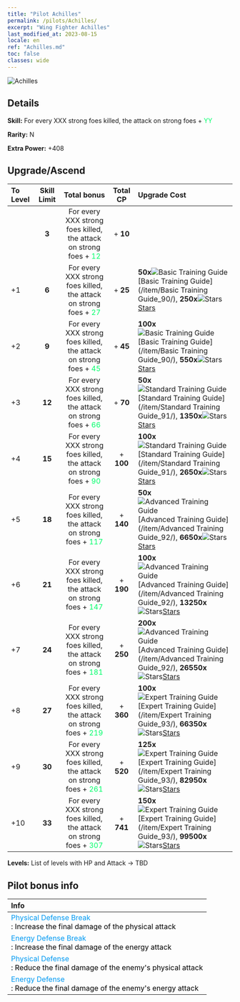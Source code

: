 ```yaml
---
title: "Pilot Achilles"
permalink: /pilots/Achilles/
excerpt: "Wing Fighter Achilles"
last_modified_at: 2023-08-15
locale: en
ref: "Achilles.md"
toc: false
classes: wide
---
```



 ![Achilles](/images/pilots/aviator_piece_3003.png)

## Details

 **Skill:** For every XXX strong foes killed, the attack on strong foes + <span style="color: #03ff6b">YY</span><br/><span style="color: #000000;"></span> 

 **Rarity:** N 

 **Extra Power:** +408 



## Upgrade/Ascend

  |  To Level | Skill Limit |     Total bonus    | Total CP |   Upgrade Cost     |
  |:----|:-----:|:-------------------:|:-------:|:-----------------|
  |   | **3**  | For every XXX strong foes killed, the attack on strong foes + <span style="color: #03ff6b">12</span><br/><span style="color: #000000;"></span>  | + **10**  |  |
  | +1  | **6**  | For every XXX strong foes killed, the attack on strong foes + <span style="color: #03ff6b">27</span><br/><span style="color: #000000;"></span>  | + **25**  | **50x**![Basic Training Guide](/images/item/Basic_Training_Guide_p.png)[Basic Training Guide](/item/Basic Training Guide_90/), **250x**![Stars](/images/item/Stars_p.png)[Stars](/item/Stars_2/) |
  | +2  | **9**  | For every XXX strong foes killed, the attack on strong foes + <span style="color: #03ff6b">45</span><br/><span style="color: #000000;"></span>  | + **45**  | **100x**![Basic Training Guide](/images/item/Basic_Training_Guide_p.png)[Basic Training Guide](/item/Basic Training Guide_90/), **550x**![Stars](/images/item/Stars_p.png)[Stars](/item/Stars_2/) |
  | +3  | **12**  | For every XXX strong foes killed, the attack on strong foes + <span style="color: #03ff6b">66</span><br/><span style="color: #000000;"></span>  | + **70**  | **50x**![Standard Training Guide](/images/item/Standard_Training_Guide_p.png)[Standard Training Guide](/item/Standard Training Guide_91/), **1350x**![Stars](/images/item/Stars_p.png)[Stars](/item/Stars_2/) |
  | +4  | **15**  | For every XXX strong foes killed, the attack on strong foes + <span style="color: #03ff6b">90</span><br/><span style="color: #000000;"></span>  | + **100**  | **100x**![Standard Training Guide](/images/item/Standard_Training_Guide_p.png)[Standard Training Guide](/item/Standard Training Guide_91/), **2650x**![Stars](/images/item/Stars_p.png)[Stars](/item/Stars_2/) |
  | +5  | **18**  | For every XXX strong foes killed, the attack on strong foes + <span style="color: #03ff6b">117</span><br/><span style="color: #000000;"></span>  | + **140**  | **50x**![Advanced Training Guide](/images/item/Advanced_Training_Guide_p.png)[Advanced Training Guide](/item/Advanced Training Guide_92/), **6650x**![Stars](/images/item/Stars_p.png)[Stars](/item/Stars_2/) |
  | +6  | **21**  | For every XXX strong foes killed, the attack on strong foes + <span style="color: #03ff6b">147</span><br/><span style="color: #000000;"></span>  | + **190**  | **100x**![Advanced Training Guide](/images/item/Advanced_Training_Guide_p.png)[Advanced Training Guide](/item/Advanced Training Guide_92/), **13250x**![Stars](/images/item/Stars_p.png)[Stars](/item/Stars_2/) |
  | +7  | **24**  | For every XXX strong foes killed, the attack on strong foes + <span style="color: #03ff6b">181</span><br/><span style="color: #000000;"></span>  | + **250**  | **200x**![Advanced Training Guide](/images/item/Advanced_Training_Guide_p.png)[Advanced Training Guide](/item/Advanced Training Guide_92/), **26550x**![Stars](/images/item/Stars_p.png)[Stars](/item/Stars_2/) |
  | +8  | **27**  | For every XXX strong foes killed, the attack on strong foes + <span style="color: #03ff6b">219</span><br/><span style="color: #000000;"></span>  | + **360**  | **100x**![Expert Training Guide](/images/item/Expert_Training_Guide_p.png)[Expert Training Guide](/item/Expert Training Guide_93/), **66350x**![Stars](/images/item/Stars_p.png)[Stars](/item/Stars_2/) |
  | +9  | **30**  | For every XXX strong foes killed, the attack on strong foes + <span style="color: #03ff6b">261</span><br/><span style="color: #000000;"></span>  | + **520**  | **125x**![Expert Training Guide](/images/item/Expert_Training_Guide_p.png)[Expert Training Guide](/item/Expert Training Guide_93/), **82950x**![Stars](/images/item/Stars_p.png)[Stars](/item/Stars_2/) |
  | +10  | **33**  | For every XXX strong foes killed, the attack on strong foes + <span style="color: #03ff6b">307</span><br/><span style="color: #000000;"></span>  | + **741**  | **150x**![Expert Training Guide](/images/item/Expert_Training_Guide_p.png)[Expert Training Guide](/item/Expert Training Guide_93/), **99500x**![Stars](/images/item/Stars_p.png)[Stars](/item/Stars_2/) |



 **Levels:**  List of levels with HP and Attack -> TBD



## Pilot bonus info

  |  Info |
  |:------|
  | <span style="color: #0099f2">Physical Defense Break</span><br/><span style="color: #000000;">: Increase the final damage of the physical attack</span> |
  | <span style="color: #0099f2">Energy Defense Break</span><br/><span style="color: #000000;">: Increase the final damage of the energy attack</span> |
  | <span style="color: #0099f2">Physical Defense</span><br/><span style="color: #000000;">: Reduce the final damage of the enemy's physical attack</span> |
  | <span style="color: #0099f2">Energy Defense</span><br/><span style="color: #000000;">: Reduce the final damage of the enemy's energy attack</span> |

